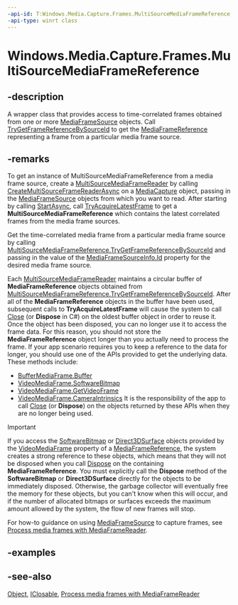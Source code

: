 ```yaml
---
-api-id: T:Windows.Media.Capture.Frames.MultiSourceMediaFrameReference
-api-type: winrt class
---
```


<!-- Class syntax.
public class MultiSourceMediaFrameReference : IClosable
-->

# Windows.Media.Capture.Frames.MultiSourceMediaFrameReference


## -description
A wrapper class that provides access to time-correlated frames obtained from one or more [MediaFrameSource](mediaframesource.md) objects. Call  [TryGetFrameReferenceBySourceId](multisourcemediaframereference_trygetframereferencebysourceid_1428642806.md) to get the [MediaFrameReference](mediaframereference.md) representing a frame from a particular media frame source. 

## -remarks
To get an instance of MultiSourceMediaFrameReference from a media frame source, create a [MultiSourceMediaFrameReader](multisourcemediaframereader.md) by calling [CreateMultiSourceFrameReaderAsync](../windows.media.capture/mediacapture_createmultisourceframereaderasync_1316837028.md) on a [MediaCapture](../windows.media.capture/mediacapture.md) object, passing in the [MediaFrameSource](mediaframesource.md) objects from which you want to read. After starting by calling [StartAsync](multisourcemediaframereader_startasync_1931900819.md), call [TryAcquireLatestFrame](multisourcemediamediaframereader_tryacquirelatestframe_612769713.md) to get a **MultiSourceMediaFrameReference** which contains the latest correlated frames from the media frame sources.

Get the time-correlated media frame from a particular media frame source by calling [MultiSourceMediaFrameReference.TryGetFrameReferenceBySourceId](.\multisourcemediaframereference_trygetframereferencebysourceid_1428642806.md) and passing in the value of the [MediaFrameSourceInfo.Id](./mediaframesourceinfo_id.md) property for the desired media frame source.

Each [MultiSourceMediaFrameReader](multisourcemediaframereader.md) maintains a circular buffer of **MediaFrameReference** objects obtained from [MultiSourceMediaFrameReference.TryGetFrameReferenceBySourceId](.\multisourcemediaframereference_trygetframereferencebysourceid_1428642806.md). After all of the **MediaFrameReference** objects in the buffer have been used, subsequent calls to **TryAcquireLatestFrame** will cause the system to call [Close](mediaframereference_close_811482585.md) (or **Dispose** in C#) on the oldest buffer object in order to reuse it. Once the object has been disposed, you can no longer use it to access the frame data. For this reason, you should not store the **MediaFrameReference** object longer than you actually need to process the frame. If your app scenario requires you to keep a reference to the data for longer, you should use one of the APIs provided to get the underlying data. These methods include:


+ [BufferMediaFrame.Buffer](buffermediaframe_buffer.md)
+ [VideoMediaFrame.SoftwareBitmap](videomediaframe_softwarebitmap.md)
+ [VideoMediaFrame.GetVideoFrame](videomediaframe_getvideoframe_824740069.md)
+ [VideoMediaFrame.CameraIntrinsics](videomediaframe_cameraintrinsics.md)
It is the responsibility of the app to call [Close](mediaframereference_close_811482585.md) (or **Dispose**) on the objects returned by these APIs when they are no longer being used.

> [!IMPORTANT]
> If you access the [SoftwareBitmap](../windows.graphics.imaging/softwarebitmap.md) or [Direct3DSurface](../windows.graphics.directx.direct3d11/idirect3dsurface.md) objects provided by the [VideoMediaFrame](mediaframereference_videomediaframe.md) property of a [MediaFrameReference](mediaframereference.md), the system creates a strong reference to these objects, which means that they will not be disposed when you call [Dispose](mediaframereference_close_811482585.md) on the containing **MediaFrameReference**. You must explicitly call the **Dispose** method of the **SoftwareBitmap** or **Direct3DSurface** directly for the objects to be immediately disposed. Otherwise, the garbage collector will eventually free the memory for these objects, but you can't know when this will occur, and if the number of allocated bitmaps or surfaces exceeds the maximum amount allowed by the system, the flow of new frames will stop.

For how-to guidance on using [MediaFrameSource](mediaframesource.md) to capture frames, see [Process media frames with MediaFrameReader](https://msdn.microsoft.com/windows/uwp/audio-video-camera/process-media-frames-with-mediaframereader).

## -examples

## -see-also
[Object](https://msdn.microsoft.com/library/system.object.aspx), [IClosable](../windows.foundation/iclosable.md), [Process media frames with MediaFrameReader](https://msdn.microsoft.com/windows/uwp/audio-video-camera/process-media-frames-with-mediaframereader)

